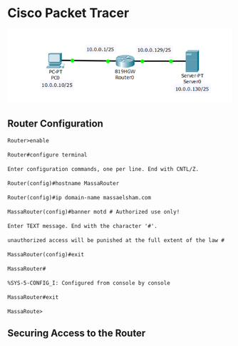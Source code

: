 # Cisco Packet Tracer

![Image alt attribute](https://github.com/aminagrebi/Cisco-Packet-Tracer/blob/master/0001.PNG)

## Router Configuration
```
Router>enable

Router#configure terminal

Enter configuration commands, one per line. End with CNTL/Z.

Router(config)#hostname MassaRouter

Router(config)#ip domain-name massaelsham.com

MassaRouter(config)#banner motd # Authorized use only!

Enter TEXT message. End with the character '#'.

unauthorized access will be punished at the full extent of the law #

MassaRouter(config)#exit

MassaRouter#

%SYS-5-CONFIG_I: Configured from console by console

MassaRouter#exit

MassaRoute>

```

## Securing Access to the Router


